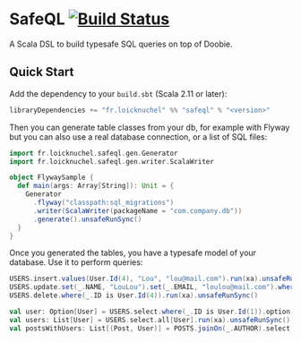 # SafeQL [![Build Status](https://travis-ci.com/loicknuchel/SafeQL.svg?branch=master)](https://travis-ci.com/loicknuchel/SafeQL)

A Scala DSL to build typesafe SQL queries on top of Doobie.

## Quick Start

Add the dependency to your `build.sbt` (Scala 2.11 or later):

```scala
libraryDependencies += "fr.loicknuchel" %% "safeql" % "<version>"
```

Then you can generate table classes from your db, for example with Flyway but you can also use a real database connection, or a list of SQL files:

```scala
import fr.loicknuchel.safeql.gen.Generator
import fr.loicknuchel.safeql.gen.writer.ScalaWriter

object FlywaySample {
  def main(args: Array[String]): Unit = {
    Generator
      .flyway("classpath:sql_migrations")
      .writer(ScalaWriter(packageName = "com.company.db"))
      .generate().unsafeRunSync()
  }
}
```

Once you generated the tables, you have a typesafe model of your database. Use it to perform queries:

```scala
USERS.insert.values(User.Id(4), "Lou", "lou@mail.com").run(xa).unsafeRunSync()
USERS.update.set(_.NAME, "LouLou").set(_.EMAIL, "loulou@mail.com").where(_.ID is User.Id(4)).run(xa).unsafeRunSync()
USERS.delete.where(_.ID is User.Id(4)).run(xa).unsafeRunSync()

val user: Option[User] = USERS.select.where(_.ID is User.Id(1)).option[User].run(xa).unsafeRunSync()
val users: List[User] = USERS.select.all[User].run(xa).unsafeRunSync()
val postsWithUsers: List[(Post, User)] = POSTS.joinOn(_.AUTHOR).select.all[(Post, User)].run(xa).unsafeRunSync()
```
